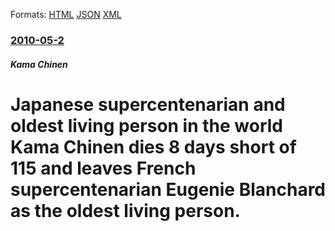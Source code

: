 
Formats: [HTML](/news/2010/05/2/japanese-supercentenarian-and-oldest-living-person-in-the-world-kama-chinen-dies-8-days-short-of-115-and-leaves-french-supercentenarian-euga.html)  [JSON](/news/2010/05/2/japanese-supercentenarian-and-oldest-living-person-in-the-world-kama-chinen-dies-8-days-short-of-115-and-leaves-french-supercentenarian-euga.json)  [XML](/news/2010/05/2/japanese-supercentenarian-and-oldest-living-person-in-the-world-kama-chinen-dies-8-days-short-of-115-and-leaves-french-supercentenarian-euga.xml)  

### [2010-05-2](/news/2010/05/2/index.md)

##### Kama Chinen
# Japanese supercentenarian and oldest living person in the world Kama Chinen dies 8 days short of 115 and leaves French supercentenarian Eugenie Blanchard as the oldest living person.




